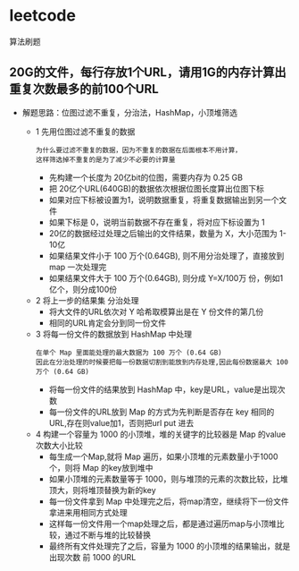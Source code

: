 # leetcode
算法刷题

## 20G的文件，每行存放1个URL，请用1G的内存计算出重复次数最多的前100个URL

- 解题思路：位图过滤不重复，分治法，HashMap，小顶堆筛选
    
    - 1 先用位图过滤不重复的数据
        ```
        为什么要过滤不重复的数据，因为不重复的数据在后面根本不用计算，
        这样筛选掉不重复的是为了减少不必要的计算量
        ```
        - 先构建一个长度为 20亿bit的位图，需要内存为 0.25 GB
        - 把 20亿个URL(640GB)的数据依次根据位图长度算出位图下标
        - 如果对应下标被设置为1，说明数据重复，将重复数据输出到另一个文件
        - 如果下标是 0，说明当前数据不存在重复，将对应下标设置为 1
        - 20亿的数据经过处理之后输出的文件结果，数量为 X，大小范围为 1-10亿
        - 如果结果文件小于 100 万个(0.64GB), 则不用分治处理了，直接放到 map 一次处理完
        - 如果结果文件大于 100 万个(0.64GB), 则分成 Y=X/100万 份，例如1亿个，则分成100份
    - 2 将上一步的结果集 分治处理 
        - 将大文件的URL依次对 Y 哈希取模算出是在 Y 份文件的第几份
        - 相同的URL肯定会分到同一份文件
    - 3 将每一份文件的数据放到 HashMap 中处理
        ```
        在单个 Map 里面能处理的最大数据为 100 万个 (0.64 GB)
        因此在分治处理的时候要把每一份数据切割到能放到内存处理,因此每份数据最大 100 万个 (0.64 GB)
        ```
        - 将每一份文件的结果放到 HashMap 中，key是URL，value是出现次数
        - 每一份文件的URL放到 Map 的方式为先判断是否存在 key 相同的URL,存在则value加1，否则把url put 进去
    - 4 构建一个容量为 1000 的小顶堆，堆的关键字的比较器是 Map 的value 次数大小比较
        - 每生成一个Map,就将 Map 遍历，如果小顶堆的元素数量小于1000个，则将 Map 的key放到堆中
        - 如果小顶堆的元素数量等于 1000，则与堆顶的元素的次数比较，比堆顶大，则将堆顶替换为新的key
        - 每一份文件拿到 Map 中处理完之后，将map清空，继续将下一份文件拿进来用相同方式处理
        - 这样每一份文件用一个map处理之后，都是通过遍历map与小顶堆比较，通过不断与堆的比较替换
        - 最终所有文件处理完了之后，容量为 1000 的小顶堆的结果输出，就是出现次数 前 1000 的URL
